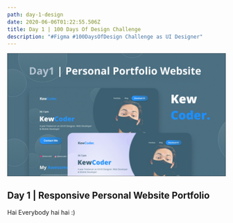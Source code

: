```yaml
---
path: day-1-design
date: 2020-06-06T01:22:55.506Z
title: Day 1 | 100 Days Of Design Challenge
description: "#Figma #100DaysOfDesign Challenge as UI Designer"
---
```

![Responsive Personal Website Portfolio](../assets/youtube-thumbnail.jpg "Responsive Personal Website Portfolio")

## Day 1 | Responsive Personal Website Portfolio

Hai Everybody hai hai :)